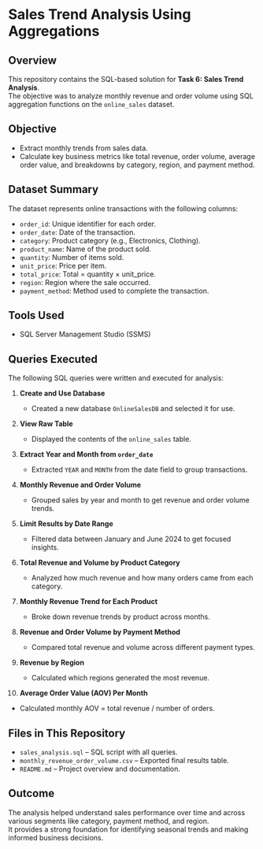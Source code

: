 #  Sales Trend Analysis Using Aggregations

##   Overview
This repository contains the SQL-based solution for **Task 6: Sales Trend Analysis**.  
The objective was to analyze monthly revenue and order volume using SQL aggregation functions on the `online_sales` dataset.

##  Objective
- Extract monthly trends from sales data.
- Calculate key business metrics like total revenue, order volume, average order value, and breakdowns by category, region, and payment method.

##  Dataset Summary
The dataset represents online transactions with the following columns:
- `order_id`: Unique identifier for each order.
- `order_date`: Date of the transaction.
- `category`: Product category (e.g., Electronics, Clothing).
- `product_name`: Name of the product sold.
- `quantity`: Number of items sold.
- `unit_price`: Price per item.
- `total_price`: Total = quantity × unit_price.
- `region`: Region where the sale occurred.
- `payment_method`: Method used to complete the transaction.

##  Tools Used
- SQL Server Management Studio (SSMS)


##  Queries Executed

The following SQL queries were written and executed for analysis:

1. **Create and Use Database**  
   - Created a new database `OnlineSalesDB` and selected it for use.

2. **View Raw Table**  
   - Displayed the contents of the `online_sales` table.

3. **Extract Year and Month from `order_date`**  
   - Extracted `YEAR` and `MONTH` from the date field to group transactions.

4. **Monthly Revenue and Order Volume**  
   - Grouped sales by year and month to get revenue and order volume trends.

5. **Limit Results by Date Range**  
   - Filtered data between January and June 2024 to get focused insights.

6. **Total Revenue and Volume by Product Category**  
   - Analyzed how much revenue and how many orders came from each category.

7. **Monthly Revenue Trend for Each Product**  
   - Broke down revenue trends by product across months.

8. **Revenue and Order Volume by Payment Method**  
   - Compared total revenue and volume across different payment types.

9. **Revenue by Region**  
   - Calculated which regions generated the most revenue.

10. **Average Order Value (AOV) Per Month**  
   - Calculated monthly AOV = total revenue / number of orders.

## Files in This Repository

- `sales_analysis.sql` – SQL script with all queries.
- `monthly_revenue_order_volume.csv` – Exported final results table.
- `README.md` – Project overview and documentation.

##  Outcome
The analysis helped understand sales performance over time and across various segments like category, payment method, and region.  
It provides a strong foundation for identifying seasonal trends and making informed business decisions.

